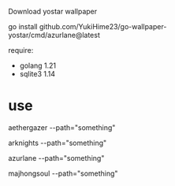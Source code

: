Download yostar wallpaper

go install github.com/YukiHime23/go-wallpaper-yostar/cmd/azurlane@latest

require:
 - golang 1.21
 - sqlite3 1.14

# use
aethergazer --path="something"

arknights --path="something"

azurlane --path="something"

majhongsoul --path="something"

